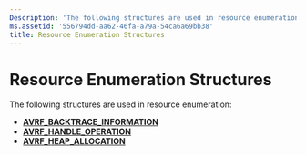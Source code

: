 ```yaml
---
Description: 'The following structures are used in resource enumeration:'
ms.assetid: '556794dd-aa62-46fa-a79a-54ca6a69bb38'
title: Resource Enumeration Structures
---
```


# Resource Enumeration Structures

The following structures are used in resource enumeration:

-   [**AVRF\_BACKTRACE\_INFORMATION**](avrf-backtrace-information.md)
-   [**AVRF\_HANDLE\_OPERATION**](avrf-handle-operation.md)
-   [**AVRF\_HEAP\_ALLOCATION**](avrf-heap-allocation.md)

 

 



